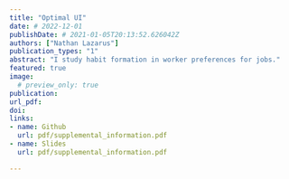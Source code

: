 ```yaml
---
title: "Optimal UI"
date: # 2022-12-01
publishDate: # 2021-01-05T20:13:52.626042Z
authors: ["Nathan Lazarus"]
publication_types: "1"
abstract: "I study habit formation in worker preferences for jobs."
featured: true
image:
  # preview_only: true
publication: 
url_pdf: 
doi:
links: 
- name: Github
  url: pdf/supplemental_information.pdf
- name: Slides
  url: pdf/supplemental_information.pdf

---
```


